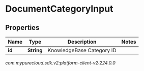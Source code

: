 # DocumentCategoryInput


## Properties

| Name | Type | Description | Notes |
| ------------ | ------------- | ------------- | ------------- |
| **id** | **String** | KnowledgeBase Category ID |  |




_com.mypurecloud.sdk.v2:platform-client-v2:224.0.0_
